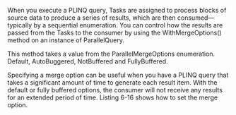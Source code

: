 

When you execute a PLINQ query, Tasks are assigned to process blocks of source data to produce a series
of results, which are then consumed—typically by a sequential enumeration. You can control how the
results are passed from the Tasks to the consumer by using the WithMergeOptions() method on an instance of ParallelQuery. 

This method takes a value from the ParallelMergeOptions enumeration. Default, AutoBuggered, NotBuffered and FullyBuffered.

Specifying a merge option can be useful when you have a PLINQ query that takes a significant
amount of time to generate each result item. With the default or fully buffered options, the consumer
will not receive any results for an extended period of time. Listing 6-16 shows how to set the merge
option.